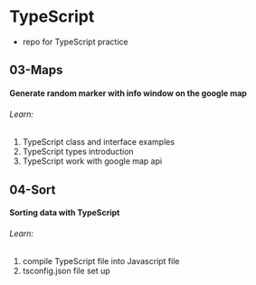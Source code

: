 # TypeScript

- repo for TypeScript practice

## 03-Maps

#### Generate random marker with info window on the google map

###### Learn:

1. TypeScript class and interface examples
2. TypeScript types introduction
3. TypeScript work with google map api

## 04-Sort

#### Sorting data with TypeScript

###### Learn:

1. compile TypeScript file into Javascript file
2. tsconfig.json file set up
